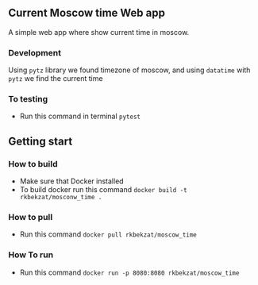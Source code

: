## Current Moscow time Web app 

A simple web app where show current time in moscow.

### Development 

Using `pytz` library we found timezone of moscow, and using `datatime` with `pytz` we find the current time 

### To testing 

+ Run this command in terminal `pytest`

## Getting start

### How to build

+ Make sure that Docker installed
+ To build docker run this command `docker build -t rkbekzat/mosconw_time .`

### How to pull
+ Run this command `docker pull rkbekzat/moscow_time`

### How To run
+  Run this command `docker run -p 8080:8080 rkbekzat/moscow_time`


